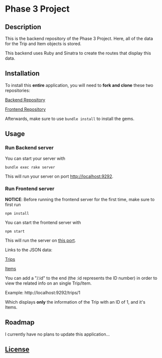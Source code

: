 # Phase 3 Project

## Description
This is the backend repository of the Phase 3 Project.  Here, all of the data for the Trip and Item objects is stored.

This backend uses Ruby and Sinatra to create the routes that display this data.


## Installation
To install this **entire** application, you will need to **fork and clone** these two repositories:

[Backend Repository](https://github.com/kahenya-anita/Backend-Phase3)

[Frontend Repository]()

Afterwards, make sure to use `bundle install` to install the gems.

## Usage
### Run Backend server
You can start your server with
```
bundle exec rake server
```
This will run your server on port [http://localhost:9292](http://localhost:9292).

### Run Frontend server
**NOTICE**: Before running the frontend server for the first time, make sure to first run
```
npm install
```
You can start the frontend server with 
```
npm start
```
This will run the server on [this port](http://localhost:3000/).

Links to the JSON data:

[Trips](http://localhost:9292/trips)

[Items](http://localhost:9292/items)

You can add a "/:id" to the end (the :id represents the ID number) in order to view the related info on an single Trip/Item.

Example: http://localhost:9292/trips/1

Which displays **only** the information of the Trip with an ID of 1, and it's Items.

## Roadmap
I currently have no plans to update this application...


## [License](LICENSE)